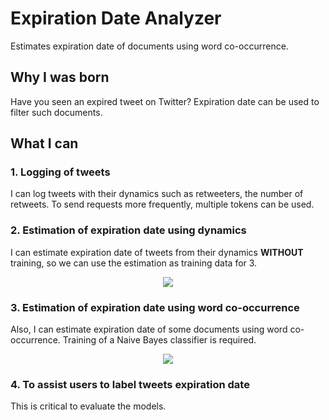 # Expiration Date Analyzer
Estimates expiration date of documents using word co-occurrence.

## Why I was born
Have you seen an expired tweet on Twitter? Expiration date can be used to filter such documents.

## What I can
### 1. Logging of tweets
I can log tweets with their dynamics such as retweeters, the number of retweets. To send requests more frequently, multiple tokens can be used.

### 2. Estimation of expiration date using dynamics
I can estimate expiration date of tweets from their dynamics **WITHOUT** training, so we can use the estimation as training data for 3.
<p align="center">
  <img src="https://latex.codecogs.com/gif.latex?f(doc_i,&space;dynamics_i(t))=\hat{t}_{expiration_i}">
</p>

### 3. Estimation of expiration date using word co-occurrence
Also, I can estimate expiration date of some documents using word co-occurrence. Training of a Naive Bayes classifier is required.
<p align="center">
  <img src="https://latex.codecogs.com/gif.latex?g(doc_i)=\hat{t}_{expiration_i}">
</p>

### 4. To assist users to label tweets expiration date
This is critical to evaluate the models.
